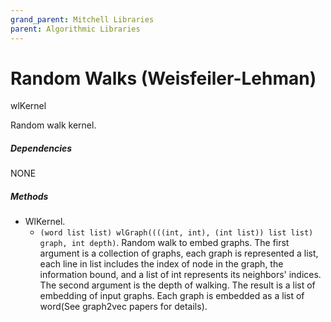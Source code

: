 ```yaml
---
grand_parent: Mitchell Libraries
parent: Algorithmic Libraries
---
```

# Random Walks (Weisfeiler-Lehman)
wlKernel

Random walk kernel.

##### Dependencies

NONE

##### Methods

- WlKernel.
    + `(word list list) wlGraph((((int, int), (int list)) list list) graph, int depth)`. Random walk to embed graphs. The first argument is a collection of graphs, each graph is represented a list, each line in list includes the index of node in the graph, the information bound, and a list of int represents its neighbors' indices. The second argument is the depth of walking. The result is a list of embedding of input graphs. Each graph is embedded as a list of word(See graph2vec papers for details).
